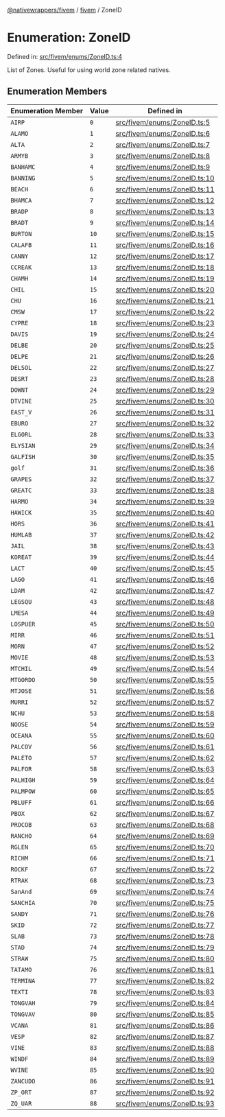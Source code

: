 [@nativewrappers/fivem](../../README.md) / [fivem](../README.md) / ZoneID

# Enumeration: ZoneID

Defined in: [src/fivem/enums/ZoneID.ts:4](https://github.com/nativewrappers/nativewrappers/blob/ef9379993d0b7126700360ea0bc0e228bd354e81/src/fivem/enums/ZoneID.ts#L4)

List of Zones. Useful for using world zone related natives.

## Enumeration Members

| Enumeration Member | Value | Defined in |
| ------ | ------ | ------ |
| <a id="airp"></a> `AIRP` | `0` | [src/fivem/enums/ZoneID.ts:5](https://github.com/nativewrappers/nativewrappers/blob/ef9379993d0b7126700360ea0bc0e228bd354e81/src/fivem/enums/ZoneID.ts#L5) |
| <a id="alamo"></a> `ALAMO` | `1` | [src/fivem/enums/ZoneID.ts:6](https://github.com/nativewrappers/nativewrappers/blob/ef9379993d0b7126700360ea0bc0e228bd354e81/src/fivem/enums/ZoneID.ts#L6) |
| <a id="alta"></a> `ALTA` | `2` | [src/fivem/enums/ZoneID.ts:7](https://github.com/nativewrappers/nativewrappers/blob/ef9379993d0b7126700360ea0bc0e228bd354e81/src/fivem/enums/ZoneID.ts#L7) |
| <a id="armyb"></a> `ARMYB` | `3` | [src/fivem/enums/ZoneID.ts:8](https://github.com/nativewrappers/nativewrappers/blob/ef9379993d0b7126700360ea0bc0e228bd354e81/src/fivem/enums/ZoneID.ts#L8) |
| <a id="banhamc"></a> `BANHAMC` | `4` | [src/fivem/enums/ZoneID.ts:9](https://github.com/nativewrappers/nativewrappers/blob/ef9379993d0b7126700360ea0bc0e228bd354e81/src/fivem/enums/ZoneID.ts#L9) |
| <a id="banning"></a> `BANNING` | `5` | [src/fivem/enums/ZoneID.ts:10](https://github.com/nativewrappers/nativewrappers/blob/ef9379993d0b7126700360ea0bc0e228bd354e81/src/fivem/enums/ZoneID.ts#L10) |
| <a id="beach"></a> `BEACH` | `6` | [src/fivem/enums/ZoneID.ts:11](https://github.com/nativewrappers/nativewrappers/blob/ef9379993d0b7126700360ea0bc0e228bd354e81/src/fivem/enums/ZoneID.ts#L11) |
| <a id="bhamca"></a> `BHAMCA` | `7` | [src/fivem/enums/ZoneID.ts:12](https://github.com/nativewrappers/nativewrappers/blob/ef9379993d0b7126700360ea0bc0e228bd354e81/src/fivem/enums/ZoneID.ts#L12) |
| <a id="bradp"></a> `BRADP` | `8` | [src/fivem/enums/ZoneID.ts:13](https://github.com/nativewrappers/nativewrappers/blob/ef9379993d0b7126700360ea0bc0e228bd354e81/src/fivem/enums/ZoneID.ts#L13) |
| <a id="bradt"></a> `BRADT` | `9` | [src/fivem/enums/ZoneID.ts:14](https://github.com/nativewrappers/nativewrappers/blob/ef9379993d0b7126700360ea0bc0e228bd354e81/src/fivem/enums/ZoneID.ts#L14) |
| <a id="burton"></a> `BURTON` | `10` | [src/fivem/enums/ZoneID.ts:15](https://github.com/nativewrappers/nativewrappers/blob/ef9379993d0b7126700360ea0bc0e228bd354e81/src/fivem/enums/ZoneID.ts#L15) |
| <a id="calafb"></a> `CALAFB` | `11` | [src/fivem/enums/ZoneID.ts:16](https://github.com/nativewrappers/nativewrappers/blob/ef9379993d0b7126700360ea0bc0e228bd354e81/src/fivem/enums/ZoneID.ts#L16) |
| <a id="canny"></a> `CANNY` | `12` | [src/fivem/enums/ZoneID.ts:17](https://github.com/nativewrappers/nativewrappers/blob/ef9379993d0b7126700360ea0bc0e228bd354e81/src/fivem/enums/ZoneID.ts#L17) |
| <a id="ccreak"></a> `CCREAK` | `13` | [src/fivem/enums/ZoneID.ts:18](https://github.com/nativewrappers/nativewrappers/blob/ef9379993d0b7126700360ea0bc0e228bd354e81/src/fivem/enums/ZoneID.ts#L18) |
| <a id="chamh"></a> `CHAMH` | `14` | [src/fivem/enums/ZoneID.ts:19](https://github.com/nativewrappers/nativewrappers/blob/ef9379993d0b7126700360ea0bc0e228bd354e81/src/fivem/enums/ZoneID.ts#L19) |
| <a id="chil"></a> `CHIL` | `15` | [src/fivem/enums/ZoneID.ts:20](https://github.com/nativewrappers/nativewrappers/blob/ef9379993d0b7126700360ea0bc0e228bd354e81/src/fivem/enums/ZoneID.ts#L20) |
| <a id="chu"></a> `CHU` | `16` | [src/fivem/enums/ZoneID.ts:21](https://github.com/nativewrappers/nativewrappers/blob/ef9379993d0b7126700360ea0bc0e228bd354e81/src/fivem/enums/ZoneID.ts#L21) |
| <a id="cmsw"></a> `CMSW` | `17` | [src/fivem/enums/ZoneID.ts:22](https://github.com/nativewrappers/nativewrappers/blob/ef9379993d0b7126700360ea0bc0e228bd354e81/src/fivem/enums/ZoneID.ts#L22) |
| <a id="cypre"></a> `CYPRE` | `18` | [src/fivem/enums/ZoneID.ts:23](https://github.com/nativewrappers/nativewrappers/blob/ef9379993d0b7126700360ea0bc0e228bd354e81/src/fivem/enums/ZoneID.ts#L23) |
| <a id="davis"></a> `DAVIS` | `19` | [src/fivem/enums/ZoneID.ts:24](https://github.com/nativewrappers/nativewrappers/blob/ef9379993d0b7126700360ea0bc0e228bd354e81/src/fivem/enums/ZoneID.ts#L24) |
| <a id="delbe"></a> `DELBE` | `20` | [src/fivem/enums/ZoneID.ts:25](https://github.com/nativewrappers/nativewrappers/blob/ef9379993d0b7126700360ea0bc0e228bd354e81/src/fivem/enums/ZoneID.ts#L25) |
| <a id="delpe"></a> `DELPE` | `21` | [src/fivem/enums/ZoneID.ts:26](https://github.com/nativewrappers/nativewrappers/blob/ef9379993d0b7126700360ea0bc0e228bd354e81/src/fivem/enums/ZoneID.ts#L26) |
| <a id="delsol"></a> `DELSOL` | `22` | [src/fivem/enums/ZoneID.ts:27](https://github.com/nativewrappers/nativewrappers/blob/ef9379993d0b7126700360ea0bc0e228bd354e81/src/fivem/enums/ZoneID.ts#L27) |
| <a id="desrt"></a> `DESRT` | `23` | [src/fivem/enums/ZoneID.ts:28](https://github.com/nativewrappers/nativewrappers/blob/ef9379993d0b7126700360ea0bc0e228bd354e81/src/fivem/enums/ZoneID.ts#L28) |
| <a id="downt"></a> `DOWNT` | `24` | [src/fivem/enums/ZoneID.ts:29](https://github.com/nativewrappers/nativewrappers/blob/ef9379993d0b7126700360ea0bc0e228bd354e81/src/fivem/enums/ZoneID.ts#L29) |
| <a id="dtvine"></a> `DTVINE` | `25` | [src/fivem/enums/ZoneID.ts:30](https://github.com/nativewrappers/nativewrappers/blob/ef9379993d0b7126700360ea0bc0e228bd354e81/src/fivem/enums/ZoneID.ts#L30) |
| <a id="east_v"></a> `EAST_V` | `26` | [src/fivem/enums/ZoneID.ts:31](https://github.com/nativewrappers/nativewrappers/blob/ef9379993d0b7126700360ea0bc0e228bd354e81/src/fivem/enums/ZoneID.ts#L31) |
| <a id="eburo"></a> `EBURO` | `27` | [src/fivem/enums/ZoneID.ts:32](https://github.com/nativewrappers/nativewrappers/blob/ef9379993d0b7126700360ea0bc0e228bd354e81/src/fivem/enums/ZoneID.ts#L32) |
| <a id="elgorl"></a> `ELGORL` | `28` | [src/fivem/enums/ZoneID.ts:33](https://github.com/nativewrappers/nativewrappers/blob/ef9379993d0b7126700360ea0bc0e228bd354e81/src/fivem/enums/ZoneID.ts#L33) |
| <a id="elysian"></a> `ELYSIAN` | `29` | [src/fivem/enums/ZoneID.ts:34](https://github.com/nativewrappers/nativewrappers/blob/ef9379993d0b7126700360ea0bc0e228bd354e81/src/fivem/enums/ZoneID.ts#L34) |
| <a id="galfish"></a> `GALFISH` | `30` | [src/fivem/enums/ZoneID.ts:35](https://github.com/nativewrappers/nativewrappers/blob/ef9379993d0b7126700360ea0bc0e228bd354e81/src/fivem/enums/ZoneID.ts#L35) |
| <a id="golf"></a> `golf` | `31` | [src/fivem/enums/ZoneID.ts:36](https://github.com/nativewrappers/nativewrappers/blob/ef9379993d0b7126700360ea0bc0e228bd354e81/src/fivem/enums/ZoneID.ts#L36) |
| <a id="grapes"></a> `GRAPES` | `32` | [src/fivem/enums/ZoneID.ts:37](https://github.com/nativewrappers/nativewrappers/blob/ef9379993d0b7126700360ea0bc0e228bd354e81/src/fivem/enums/ZoneID.ts#L37) |
| <a id="greatc"></a> `GREATC` | `33` | [src/fivem/enums/ZoneID.ts:38](https://github.com/nativewrappers/nativewrappers/blob/ef9379993d0b7126700360ea0bc0e228bd354e81/src/fivem/enums/ZoneID.ts#L38) |
| <a id="harmo"></a> `HARMO` | `34` | [src/fivem/enums/ZoneID.ts:39](https://github.com/nativewrappers/nativewrappers/blob/ef9379993d0b7126700360ea0bc0e228bd354e81/src/fivem/enums/ZoneID.ts#L39) |
| <a id="hawick"></a> `HAWICK` | `35` | [src/fivem/enums/ZoneID.ts:40](https://github.com/nativewrappers/nativewrappers/blob/ef9379993d0b7126700360ea0bc0e228bd354e81/src/fivem/enums/ZoneID.ts#L40) |
| <a id="hors"></a> `HORS` | `36` | [src/fivem/enums/ZoneID.ts:41](https://github.com/nativewrappers/nativewrappers/blob/ef9379993d0b7126700360ea0bc0e228bd354e81/src/fivem/enums/ZoneID.ts#L41) |
| <a id="humlab"></a> `HUMLAB` | `37` | [src/fivem/enums/ZoneID.ts:42](https://github.com/nativewrappers/nativewrappers/blob/ef9379993d0b7126700360ea0bc0e228bd354e81/src/fivem/enums/ZoneID.ts#L42) |
| <a id="jail"></a> `JAIL` | `38` | [src/fivem/enums/ZoneID.ts:43](https://github.com/nativewrappers/nativewrappers/blob/ef9379993d0b7126700360ea0bc0e228bd354e81/src/fivem/enums/ZoneID.ts#L43) |
| <a id="koreat"></a> `KOREAT` | `39` | [src/fivem/enums/ZoneID.ts:44](https://github.com/nativewrappers/nativewrappers/blob/ef9379993d0b7126700360ea0bc0e228bd354e81/src/fivem/enums/ZoneID.ts#L44) |
| <a id="lact"></a> `LACT` | `40` | [src/fivem/enums/ZoneID.ts:45](https://github.com/nativewrappers/nativewrappers/blob/ef9379993d0b7126700360ea0bc0e228bd354e81/src/fivem/enums/ZoneID.ts#L45) |
| <a id="lago"></a> `LAGO` | `41` | [src/fivem/enums/ZoneID.ts:46](https://github.com/nativewrappers/nativewrappers/blob/ef9379993d0b7126700360ea0bc0e228bd354e81/src/fivem/enums/ZoneID.ts#L46) |
| <a id="ldam"></a> `LDAM` | `42` | [src/fivem/enums/ZoneID.ts:47](https://github.com/nativewrappers/nativewrappers/blob/ef9379993d0b7126700360ea0bc0e228bd354e81/src/fivem/enums/ZoneID.ts#L47) |
| <a id="legsqu"></a> `LEGSQU` | `43` | [src/fivem/enums/ZoneID.ts:48](https://github.com/nativewrappers/nativewrappers/blob/ef9379993d0b7126700360ea0bc0e228bd354e81/src/fivem/enums/ZoneID.ts#L48) |
| <a id="lmesa"></a> `LMESA` | `44` | [src/fivem/enums/ZoneID.ts:49](https://github.com/nativewrappers/nativewrappers/blob/ef9379993d0b7126700360ea0bc0e228bd354e81/src/fivem/enums/ZoneID.ts#L49) |
| <a id="lospuer"></a> `LOSPUER` | `45` | [src/fivem/enums/ZoneID.ts:50](https://github.com/nativewrappers/nativewrappers/blob/ef9379993d0b7126700360ea0bc0e228bd354e81/src/fivem/enums/ZoneID.ts#L50) |
| <a id="mirr"></a> `MIRR` | `46` | [src/fivem/enums/ZoneID.ts:51](https://github.com/nativewrappers/nativewrappers/blob/ef9379993d0b7126700360ea0bc0e228bd354e81/src/fivem/enums/ZoneID.ts#L51) |
| <a id="morn"></a> `MORN` | `47` | [src/fivem/enums/ZoneID.ts:52](https://github.com/nativewrappers/nativewrappers/blob/ef9379993d0b7126700360ea0bc0e228bd354e81/src/fivem/enums/ZoneID.ts#L52) |
| <a id="movie"></a> `MOVIE` | `48` | [src/fivem/enums/ZoneID.ts:53](https://github.com/nativewrappers/nativewrappers/blob/ef9379993d0b7126700360ea0bc0e228bd354e81/src/fivem/enums/ZoneID.ts#L53) |
| <a id="mtchil"></a> `MTCHIL` | `49` | [src/fivem/enums/ZoneID.ts:54](https://github.com/nativewrappers/nativewrappers/blob/ef9379993d0b7126700360ea0bc0e228bd354e81/src/fivem/enums/ZoneID.ts#L54) |
| <a id="mtgordo"></a> `MTGORDO` | `50` | [src/fivem/enums/ZoneID.ts:55](https://github.com/nativewrappers/nativewrappers/blob/ef9379993d0b7126700360ea0bc0e228bd354e81/src/fivem/enums/ZoneID.ts#L55) |
| <a id="mtjose"></a> `MTJOSE` | `51` | [src/fivem/enums/ZoneID.ts:56](https://github.com/nativewrappers/nativewrappers/blob/ef9379993d0b7126700360ea0bc0e228bd354e81/src/fivem/enums/ZoneID.ts#L56) |
| <a id="murri"></a> `MURRI` | `52` | [src/fivem/enums/ZoneID.ts:57](https://github.com/nativewrappers/nativewrappers/blob/ef9379993d0b7126700360ea0bc0e228bd354e81/src/fivem/enums/ZoneID.ts#L57) |
| <a id="nchu"></a> `NCHU` | `53` | [src/fivem/enums/ZoneID.ts:58](https://github.com/nativewrappers/nativewrappers/blob/ef9379993d0b7126700360ea0bc0e228bd354e81/src/fivem/enums/ZoneID.ts#L58) |
| <a id="noose"></a> `NOOSE` | `54` | [src/fivem/enums/ZoneID.ts:59](https://github.com/nativewrappers/nativewrappers/blob/ef9379993d0b7126700360ea0bc0e228bd354e81/src/fivem/enums/ZoneID.ts#L59) |
| <a id="oceana"></a> `OCEANA` | `55` | [src/fivem/enums/ZoneID.ts:60](https://github.com/nativewrappers/nativewrappers/blob/ef9379993d0b7126700360ea0bc0e228bd354e81/src/fivem/enums/ZoneID.ts#L60) |
| <a id="palcov"></a> `PALCOV` | `56` | [src/fivem/enums/ZoneID.ts:61](https://github.com/nativewrappers/nativewrappers/blob/ef9379993d0b7126700360ea0bc0e228bd354e81/src/fivem/enums/ZoneID.ts#L61) |
| <a id="paleto"></a> `PALETO` | `57` | [src/fivem/enums/ZoneID.ts:62](https://github.com/nativewrappers/nativewrappers/blob/ef9379993d0b7126700360ea0bc0e228bd354e81/src/fivem/enums/ZoneID.ts#L62) |
| <a id="palfor"></a> `PALFOR` | `58` | [src/fivem/enums/ZoneID.ts:63](https://github.com/nativewrappers/nativewrappers/blob/ef9379993d0b7126700360ea0bc0e228bd354e81/src/fivem/enums/ZoneID.ts#L63) |
| <a id="palhigh"></a> `PALHIGH` | `59` | [src/fivem/enums/ZoneID.ts:64](https://github.com/nativewrappers/nativewrappers/blob/ef9379993d0b7126700360ea0bc0e228bd354e81/src/fivem/enums/ZoneID.ts#L64) |
| <a id="palmpow"></a> `PALMPOW` | `60` | [src/fivem/enums/ZoneID.ts:65](https://github.com/nativewrappers/nativewrappers/blob/ef9379993d0b7126700360ea0bc0e228bd354e81/src/fivem/enums/ZoneID.ts#L65) |
| <a id="pbluff"></a> `PBLUFF` | `61` | [src/fivem/enums/ZoneID.ts:66](https://github.com/nativewrappers/nativewrappers/blob/ef9379993d0b7126700360ea0bc0e228bd354e81/src/fivem/enums/ZoneID.ts#L66) |
| <a id="pbox"></a> `PBOX` | `62` | [src/fivem/enums/ZoneID.ts:67](https://github.com/nativewrappers/nativewrappers/blob/ef9379993d0b7126700360ea0bc0e228bd354e81/src/fivem/enums/ZoneID.ts#L67) |
| <a id="procob"></a> `PROCOB` | `63` | [src/fivem/enums/ZoneID.ts:68](https://github.com/nativewrappers/nativewrappers/blob/ef9379993d0b7126700360ea0bc0e228bd354e81/src/fivem/enums/ZoneID.ts#L68) |
| <a id="rancho"></a> `RANCHO` | `64` | [src/fivem/enums/ZoneID.ts:69](https://github.com/nativewrappers/nativewrappers/blob/ef9379993d0b7126700360ea0bc0e228bd354e81/src/fivem/enums/ZoneID.ts#L69) |
| <a id="rglen"></a> `RGLEN` | `65` | [src/fivem/enums/ZoneID.ts:70](https://github.com/nativewrappers/nativewrappers/blob/ef9379993d0b7126700360ea0bc0e228bd354e81/src/fivem/enums/ZoneID.ts#L70) |
| <a id="richm"></a> `RICHM` | `66` | [src/fivem/enums/ZoneID.ts:71](https://github.com/nativewrappers/nativewrappers/blob/ef9379993d0b7126700360ea0bc0e228bd354e81/src/fivem/enums/ZoneID.ts#L71) |
| <a id="rockf"></a> `ROCKF` | `67` | [src/fivem/enums/ZoneID.ts:72](https://github.com/nativewrappers/nativewrappers/blob/ef9379993d0b7126700360ea0bc0e228bd354e81/src/fivem/enums/ZoneID.ts#L72) |
| <a id="rtrak"></a> `RTRAK` | `68` | [src/fivem/enums/ZoneID.ts:73](https://github.com/nativewrappers/nativewrappers/blob/ef9379993d0b7126700360ea0bc0e228bd354e81/src/fivem/enums/ZoneID.ts#L73) |
| <a id="sanand"></a> `SanAnd` | `69` | [src/fivem/enums/ZoneID.ts:74](https://github.com/nativewrappers/nativewrappers/blob/ef9379993d0b7126700360ea0bc0e228bd354e81/src/fivem/enums/ZoneID.ts#L74) |
| <a id="sanchia"></a> `SANCHIA` | `70` | [src/fivem/enums/ZoneID.ts:75](https://github.com/nativewrappers/nativewrappers/blob/ef9379993d0b7126700360ea0bc0e228bd354e81/src/fivem/enums/ZoneID.ts#L75) |
| <a id="sandy"></a> `SANDY` | `71` | [src/fivem/enums/ZoneID.ts:76](https://github.com/nativewrappers/nativewrappers/blob/ef9379993d0b7126700360ea0bc0e228bd354e81/src/fivem/enums/ZoneID.ts#L76) |
| <a id="skid"></a> `SKID` | `72` | [src/fivem/enums/ZoneID.ts:77](https://github.com/nativewrappers/nativewrappers/blob/ef9379993d0b7126700360ea0bc0e228bd354e81/src/fivem/enums/ZoneID.ts#L77) |
| <a id="slab"></a> `SLAB` | `73` | [src/fivem/enums/ZoneID.ts:78](https://github.com/nativewrappers/nativewrappers/blob/ef9379993d0b7126700360ea0bc0e228bd354e81/src/fivem/enums/ZoneID.ts#L78) |
| <a id="stad"></a> `STAD` | `74` | [src/fivem/enums/ZoneID.ts:79](https://github.com/nativewrappers/nativewrappers/blob/ef9379993d0b7126700360ea0bc0e228bd354e81/src/fivem/enums/ZoneID.ts#L79) |
| <a id="straw"></a> `STRAW` | `75` | [src/fivem/enums/ZoneID.ts:80](https://github.com/nativewrappers/nativewrappers/blob/ef9379993d0b7126700360ea0bc0e228bd354e81/src/fivem/enums/ZoneID.ts#L80) |
| <a id="tatamo"></a> `TATAMO` | `76` | [src/fivem/enums/ZoneID.ts:81](https://github.com/nativewrappers/nativewrappers/blob/ef9379993d0b7126700360ea0bc0e228bd354e81/src/fivem/enums/ZoneID.ts#L81) |
| <a id="termina"></a> `TERMINA` | `77` | [src/fivem/enums/ZoneID.ts:82](https://github.com/nativewrappers/nativewrappers/blob/ef9379993d0b7126700360ea0bc0e228bd354e81/src/fivem/enums/ZoneID.ts#L82) |
| <a id="texti"></a> `TEXTI` | `78` | [src/fivem/enums/ZoneID.ts:83](https://github.com/nativewrappers/nativewrappers/blob/ef9379993d0b7126700360ea0bc0e228bd354e81/src/fivem/enums/ZoneID.ts#L83) |
| <a id="tongvah"></a> `TONGVAH` | `79` | [src/fivem/enums/ZoneID.ts:84](https://github.com/nativewrappers/nativewrappers/blob/ef9379993d0b7126700360ea0bc0e228bd354e81/src/fivem/enums/ZoneID.ts#L84) |
| <a id="tongvav"></a> `TONGVAV` | `80` | [src/fivem/enums/ZoneID.ts:85](https://github.com/nativewrappers/nativewrappers/blob/ef9379993d0b7126700360ea0bc0e228bd354e81/src/fivem/enums/ZoneID.ts#L85) |
| <a id="vcana"></a> `VCANA` | `81` | [src/fivem/enums/ZoneID.ts:86](https://github.com/nativewrappers/nativewrappers/blob/ef9379993d0b7126700360ea0bc0e228bd354e81/src/fivem/enums/ZoneID.ts#L86) |
| <a id="vesp"></a> `VESP` | `82` | [src/fivem/enums/ZoneID.ts:87](https://github.com/nativewrappers/nativewrappers/blob/ef9379993d0b7126700360ea0bc0e228bd354e81/src/fivem/enums/ZoneID.ts#L87) |
| <a id="vine"></a> `VINE` | `83` | [src/fivem/enums/ZoneID.ts:88](https://github.com/nativewrappers/nativewrappers/blob/ef9379993d0b7126700360ea0bc0e228bd354e81/src/fivem/enums/ZoneID.ts#L88) |
| <a id="windf"></a> `WINDF` | `84` | [src/fivem/enums/ZoneID.ts:89](https://github.com/nativewrappers/nativewrappers/blob/ef9379993d0b7126700360ea0bc0e228bd354e81/src/fivem/enums/ZoneID.ts#L89) |
| <a id="wvine"></a> `WVINE` | `85` | [src/fivem/enums/ZoneID.ts:90](https://github.com/nativewrappers/nativewrappers/blob/ef9379993d0b7126700360ea0bc0e228bd354e81/src/fivem/enums/ZoneID.ts#L90) |
| <a id="zancudo"></a> `ZANCUDO` | `86` | [src/fivem/enums/ZoneID.ts:91](https://github.com/nativewrappers/nativewrappers/blob/ef9379993d0b7126700360ea0bc0e228bd354e81/src/fivem/enums/ZoneID.ts#L91) |
| <a id="zp_ort"></a> `ZP_ORT` | `87` | [src/fivem/enums/ZoneID.ts:92](https://github.com/nativewrappers/nativewrappers/blob/ef9379993d0b7126700360ea0bc0e228bd354e81/src/fivem/enums/ZoneID.ts#L92) |
| <a id="zq_uar"></a> `ZQ_UAR` | `88` | [src/fivem/enums/ZoneID.ts:93](https://github.com/nativewrappers/nativewrappers/blob/ef9379993d0b7126700360ea0bc0e228bd354e81/src/fivem/enums/ZoneID.ts#L93) |
